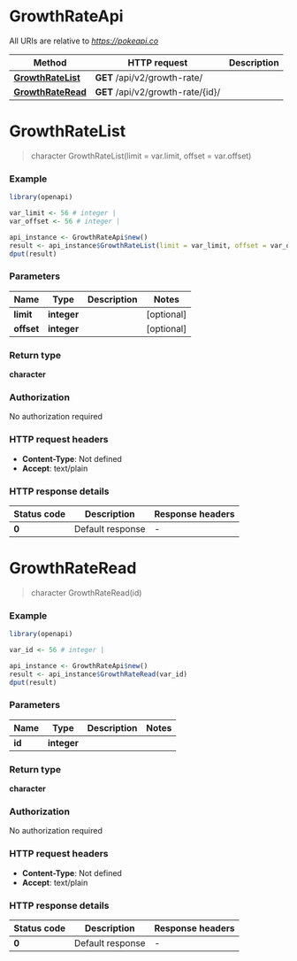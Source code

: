 # GrowthRateApi

All URIs are relative to *https://pokeapi.co*

Method | HTTP request | Description
------------- | ------------- | -------------
[**GrowthRateList**](GrowthRateApi.md#GrowthRateList) | **GET** /api/v2/growth-rate/ | 
[**GrowthRateRead**](GrowthRateApi.md#GrowthRateRead) | **GET** /api/v2/growth-rate/{id}/ | 


# **GrowthRateList**
> character GrowthRateList(limit = var.limit, offset = var.offset)



### Example
```R
library(openapi)

var_limit <- 56 # integer | 
var_offset <- 56 # integer | 

api_instance <- GrowthRateApi$new()
result <- api_instance$GrowthRateList(limit = var_limit, offset = var_offset)
dput(result)
```

### Parameters

Name | Type | Description  | Notes
------------- | ------------- | ------------- | -------------
 **limit** | **integer**|  | [optional] 
 **offset** | **integer**|  | [optional] 

### Return type

**character**

### Authorization

No authorization required

### HTTP request headers

 - **Content-Type**: Not defined
 - **Accept**: text/plain

### HTTP response details
| Status code | Description | Response headers |
|-------------|-------------|------------------|
| **0** | Default response |  -  |

# **GrowthRateRead**
> character GrowthRateRead(id)



### Example
```R
library(openapi)

var_id <- 56 # integer | 

api_instance <- GrowthRateApi$new()
result <- api_instance$GrowthRateRead(var_id)
dput(result)
```

### Parameters

Name | Type | Description  | Notes
------------- | ------------- | ------------- | -------------
 **id** | **integer**|  | 

### Return type

**character**

### Authorization

No authorization required

### HTTP request headers

 - **Content-Type**: Not defined
 - **Accept**: text/plain

### HTTP response details
| Status code | Description | Response headers |
|-------------|-------------|------------------|
| **0** | Default response |  -  |

